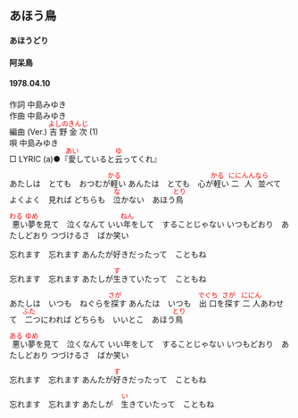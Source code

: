 <style type="text/css">
	ruby{
	    ruby-position: over;
	}
	ruby > rt{font-size: 12px;color:red;}
	p{font:16px;font-size: '楷体'}
</style>
## あほう鳥
#### あほうどり
#### 阿呆鳥
#### 1978.04.10


作詞         中島みゆき  
作曲         中島みゆき  
編曲 (Ver.)  <ruby><rb>吉野金次</rb><rp>(</rp><rt>よしのきんじ</rt><rp>)</rp></ruby> (1)  
唄           中島みゆき  
□ LYRIC (a)●『<ruby><rb>愛</rb><rp>(</rp><rt>あい</rt><rp>)</rp></ruby>していると<ruby><rb>云</rb><rp>(</rp><rt>ゆ</rt><rp>)</rp></ruby>ってくれ』　

あたしは　とても　おつむが<ruby><rb>軽</rb><rp>(</rp><rt>かる</rt><rp>)</rp></ruby>い
あんたは　とても　心が<ruby><rb>軽</rb><rp>(</rp><rt>かる</rt><rp>)</rp></ruby>い
<ruby><rb>二人並</rb><rp>(</rp><rt>ににんんなら</rt><rp>)</rp></ruby>べて　よくよく　見れば
どちらも　<ruby><rb>泣</rb><rp>(</rp><rt>な</rt><rp>)</rp></ruby>かない　あほう<ruby><rb>鳥</rb><rp>(</rp><rt>とり</rt><rp>)</rp></ruby>

<ruby><rb>悪</rb><rp>(</rp><rt>わる</rt><rp>)</rp></ruby>い<ruby><rb>夢</rb><rp>(</rp><rt>ゆめ</rt><rp>)</rp></ruby>を見て　泣くなんて
いい<ruby><rb>年</rb><rp>(</rp><rt>ねん</rt><rp>)</rp></ruby>をして　することじゃない
いつもどおり　あたしどおり
つづけるさ　ばか笑い

忘れます　忘れます
あんたが好きだったって　こともね

忘れます　忘れます
あたしが<ruby><rb>生</rb><rp>(</rp><rt>す</rt><rp>)</rp></ruby>きていたって　こともね


あたしは　いつも　ねぐらを<ruby><rb>探</rb><rp>(</rp><rt>さが</rt><rp>)</rp></ruby>す
あんたは　いつも　<ruby><rb>出口</rb><rp>(</rp><rt>でぐち</rt><rp>)</rp></ruby>を<ruby><rb>探</rb><rp>(</rp><rt>さが</rt><rp>)</rp></ruby>す
<ruby><rb>二人</rb><rp>(</rp><rt>ににん</rt><rp>)</rp></ruby>あわせて　<ruby><rb>二</rb><rp>(</rp><rt>ふた</rt><rp>)</rp></ruby>つにわれば
どちらも　いいとこ　あほう<ruby><rb>鳥</rb><rp>(</rp><rt>とり</rt><rp>)</rp></ruby>

<ruby><rb>悪</rb><rp>(</rp><rt>ある</rt><rp>)</rp></ruby>い<ruby><rb>夢</rb><rp>(</rp><rt>ゆめ</rt><rp>)</rp></ruby>を見て　泣くなんて
いい年をして　することじゃない
いつもどおり　あたしどおり
つづけるさ　ばか笑い

忘れます　忘れます
あんたが<ruby><rb>好</rb><rp>(</rp><rt>す</rt><rp>)</rp></ruby>きだったって　こともね

忘れます　忘れます
あたしが　<ruby><rb>生</rb><rp>(</rp><rt>い</rt><rp>)</rp></ruby>きていたって　こともね